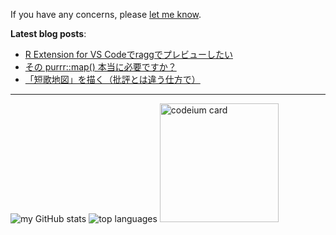 If you have any concerns, please <a class="text-light" href="https://twitter.com/messages/compose?recipient_id=3237384093">let me know</a>.

**Latest blog posts**:

<!-- BLOG-POST-LIST:START -->
- [R Extension for VS Codeでraggでプレビューしたい](https://zenn.dev/paithiov909/articles/r-with-ragg-in-vscode)
- [その purrr::map&lpar;&rpar; 本当に必要ですか？](https://zenn.dev/paithiov909/articles/purrr-and-vctrs)
- [「短歌地図」を描く（批評とは違う仕方で）](https://lyrikuso.netlify.app/tanka-word2vec/)
<!-- BLOG-POST-LIST:END -->

---

<p align="left">
  <img src="http://github-profile-summary-cards.vercel.app/api/cards/stats?username=paithiov909&theme=default" alt="my GitHub stats" />
  <img src="http://github-profile-summary-cards.vercel.app/api/cards/repos-per-language?username=paithiov909&theme=default" alt="top languages" />
  <a href="https://codeium.com/profile/paithiov909" target="_blank" rel="noreferrer"><img src="https://codeium.com/profile/paithiov909/card.png" height="190" alt="codeium card" /></a>
</p>
